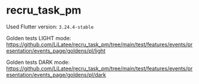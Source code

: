 # recru_task_pm

Used Flutter version: `3.24.4-stable`

Golden tests LIGHT mode: https://github.com/LiLatee/recru_task_pm/tree/main/test/features/events/presentation/events_page/goldens/pl/light

Golden tests DARK mode: https://github.com/LiLatee/recru_task_pm/tree/main/test/features/events/presentation/events_page/goldens/pl/dark
